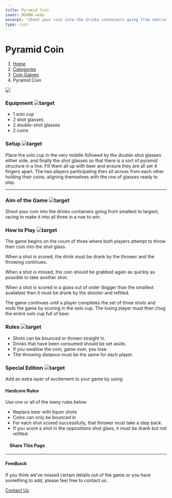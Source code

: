 ```yaml
---
title: Pyramid Coin
cover: BGGBW.webp
excerpt: "Shoot your coin into the drinks containers going from smallest to largest, racing to make it into all three in a row to win."
type: coin
---
```


# Pyramid Coin

1.  [Home](/)
2.  [Categories](GameCategories)
3.  [Coin Games](GameCategories/CoinGames)
4.  Pyramid Coin

![](images/pyramidcoin.webp)

### Equipment ![target](images/liquor.webp)

-   1 solo cup
-   2 shot glasses
-   2 double-shot glasses
-   2 coins

### Setup ![target](images/settings.webp)

Place the solo cup in the very middle followed by the double-shot glasses either side, and finally the shot glasses so that there is a sort of pyramid structure in a line. Fill them all up with beer and ensure they are all set 4 fingers apart. The two players participating then sit across from each other holding their coins, aligning themselves with the row of glasses ready to play.

* * *

### Aim of the Game ![target](images/target.webp)

Shoot your coin into the drinks containers going from smallest to largest, racing to make it into all three in a row to win.

### How to Play ![target](images/question.webp)

The game begins on the count of three where both players attempt to throw their coin into the shot glass.

When a shot is scored, the drink must be drank by the thrower and the throwing continues.

When a shot is missed, the coin should be grabbed again as quickly as possible to take another shot.

When a shot is scored in a glass out of order (bigger than the smallest available) then it must be drank by the shooter and refilled.

The game continues until a player completes the set of three shots and ends the game by scoring in the solo cup. The losing player must then chug the entire solo cup full of beer.

### Rules ![target](images/rules.webp)

-   Shots can be bounced or thrown straight in.
-   Drinks that have been consumed should be set aside.
-   If you swallow the coin, game over, you lose.
-   The throwing distance must be the same for each player.

### Special Edition ![target](images/special.webp)

Add an extra layer of excitement to your game by using:

#### **Hardcore Rules**

Use one or all of the many rules below

-   Replace beer with liquor shots
-   Coins can only be bounced in
-   For each shot scored successfully, that thrower must take a step back.
-   If you score a shot in the oppositions shot glass, it must be drank but not refilled.

####     Share This Page

[](https://www.facebook.com/sharer/sharer.php?u=beergogglegames.co.uk/GameCategories/CoinGames/pyramidcoin)[](https://www.instagram.com/direct/new/)[](https://twitter.com/intent/tweet?url=beergogglegames.co.uk/GameCategories/CoinGames/pyramidcoin)

* * *

#### Feedback

If you think we've missed certain details out of the game or you have something to add, please feel free to contact us.

  
  
  
[Contact Us](contact)
